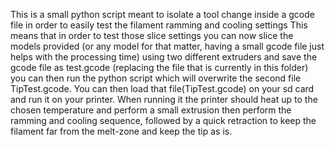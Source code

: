 This is a small python script meant to isolate a tool change inside a gcode file in order to easily test the filament ramming and cooling settings
This means that in order to test those slice settings you can now slice the models provided (or any model for that matter, having a small gcode file just helps with the processing time) using two different extruders and save the gcode file as test.gcode (replacing the file that is currently in this folder) you can then run the python script which will overwrite the second file TipTest.gcode. You can then load that file(TipTest.gcode) on your sd card and run it on your printer. When running it the printer should heat up to the chosen temperature and perform a small extrusion then perform the ramming and cooling sequence, followed by a quick retraction to keep the filament far from the melt-zone and keep the tip as is.